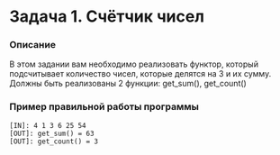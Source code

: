 # Задача 1. Счётчик чисел

### Описание
В этом задании вам необходимо реализовать функтор, который подсчитывает количество чисел, которые делятся на 3 и их 
сумму. Должны быть реализованы 2 функции:
get_sum(), get_count()

### Пример правильной работы программы
```
[IN]: 4 1 3 6 25 54
[OUT]: get_sum() = 63
[OUT]: get_count() = 3
```